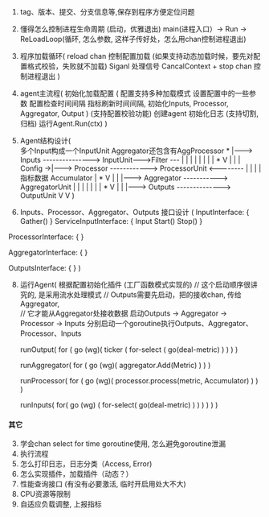 1. tag、版本、提交、分支信息等,保存到程序方便定位问题
2. 懂得怎么控制进程生命周期 (启动，优雅退出)
   main(进程入口）-> Run -> ReLoadLoop(循环, 怎么参数, 这样子传好处，怎么用chan控制进程退出)
3. 程序加载循环(
   reload chan 控制配置加载 (如果支持动态加载时候，要先对配置格式校验，失败就不加载)
   Siganl 处理信号
   CancalContext + stop chan 控制进程退出
)
4. agent主流程(
   初始化加载配置 (
        配置支持多种加载模式
        设置配置中的一些参数
        配置检查时间间隔
        指标刷新时间间隔,
        初始化Inputs, Processor, Aggregator, Output
  )
  (支持配置校验功能)
  创建agent
  初始化日志 (支持切割, 归档)
  运行Agent.Run(ctx)
)


5. Agent结构设计(   
   多个Input构成一个InputUnit
   Aggregator还包含有AggProcessor
                                 *
            |---> Inputs ---------------> InputUnit--->Filter ---            |         |
            |                                 |                 |            |         |
            |                    *            V                 |            |         |
   Config ->|---> Processor ------------> ProcessorUnit <--------            |         |
            |                                 |                           指标数据   Accumulator
            |                    *            V                              |         |
            |---> Aggregator -----------> AggregatorUnit                     |         |
            |                                 |                              |         |
            |                    *            V                              |         |
            |---> Outputs --------------> OutputUnit                         V         V
)


6. Inputs、Processor、Aggregator、Outputs 接口设计
(
  InputInterface: {
     Gather()
  }
  ServiceInputInterface: {
     Input
     Start()
     Stop()
  }


  ProcessorInterface: {
  }

  AggregatorInterface: {
  }
  
  OutputsInterface: {
  }
)

8. 运行Agent(
   根据配置初始化插件 (工厂函数模式实现的)
   // 这个启动顺序很讲究的, 是采用流水处理模式
   // Outputs需要先启动，把的接收chan, 传给Aggregator,  
   // 它才能从Aggregator处接收数据
   启动Outputs -> Aggregator -> Processor -> Inputs
   分别启动一个goroutine执行Outputs、Aggregator、Processor、Inputs

   runOutput(
      for (
          go (wg)(
             ticker (
                for-select (
                    go(deal-metric) 
                  )
                )
            )
         )

   runAggregator(
     for (
        go (wg)(
           aggregator.Add(Metric)
        )
    )
   )

   runProcessor(
      for (
         go (wg)(
              processor.process(metric, Accumulator)
         )
      )
   )

   runInputs(
     for(
        go (wg) (
            for-select(
               go(deal-metric)
               )
            )
        )
     )
   )
)



#### 其它
3. 学会chan select for time goroutine使用, 怎么避免goroutine泄漏
4. 执行流程
5. 怎么打印日志，日志分类（Access, Error)
6. 怎么实现插件，加载插件（动态？）
7. 性能查询接口 (有没有必要激活, 临时开启用处大不大)
8. CPU资源等限制
9. 自适应负载调整, 上报指标
